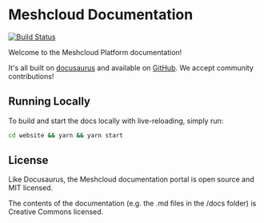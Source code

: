 # Meshcloud Documentation

[![Build Status](https://travis-ci.com/Meshcloud/meshcloud-docs.svg?branch=develop)](https://travis-ci.com/Meshcloud/meshcloud-docs)

Welcome to the Meshcloud Platform documentation!

It's all built on [docusaurus](https://docusaurus.io/en/) and available on [GitHub](https://github.com/Meshcloud/meshcloud-docs). We accept community contributions!

## Running Locally

To build and start the docs locally with live-reloading, simply run: 
 
```bash
cd website && yarn && yarn start
```

## License
Like Docusaurus, the Meshcloud documentation portal is open source and MIT licensed.

The contents of the documentation (e.g. the .md files in the /docs folder) is Creative Commons licensed.

